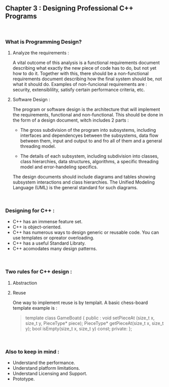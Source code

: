 

##	Chapter 3 : Designing Professional C++ Programs



&nbsp;

### What is Programming Design?


1. Analyze the requirements :

	A vital outcome of this analysis is a functional requirements document describing what exactly the new piece of code has to do, but not yet how to do it. Together with this, there should be a non-functional requirements document describing how the final system should be, not what it should do. Examples of non-funcional requirements are : security, extensiblility, satisfy certain performance criteria, etc.



2.  Software Design :

	The program or software design is the architecture that will implement the requirements, functional and non-functional. This should be done in the form of a design document, witch includes 2 parts :
	
	* The gross subdivision of the program into subsystems, including interfaces and dependencyes between the subsystems, data flow between them, input and output to and fro all of them and a general threading model.

	* The details of each subsystem, including subdivision into classes, class hierarchies, data structures, algorithms, a specific threading model and error-handeling specifics.

	The design documents should include diagrams and tables showing subsystem interactions and class hierarchies. The Unified Modeling Language (UML) is the general standard for such diagrams.


&nbsp;


### Designing for C++ :

* C++ has an immense feature set.
* C++ is object-oriented.
* C++ has numerous ways to design generic or reusable code. You can use templates or opreator overloading.
* C++ has a useful Standard Libraty.
* C++ acomodates many design patterns.


&nbsp;


### Two rules for C++ design :

1. Abstraction

2. Reuse


	
	One way to implement reuse is by templait. A basic chess-board template example is :

	> template <typename PieceType>
	  class GameBoatd
	  {
		public :
			void setPieceAt (size_t x, size_t y, PieceType* piece);
			PieceType* getPieceAt(size_t x, size_t y);
			bool isEmpty(size_t x, size_t y) const;
		private:
	  };

&nbsp;


### Also to keep in mind :

* Understand the performance.
* Understand platform limitations.
* Understand Licensing and Support.
* Prototype.






